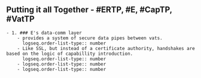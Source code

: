 ## Putting it all Together - #ERTP, #E, #CapTP, #VatTP
	- 1. ### E's data-comm layer
		- provides a system of secure data pipes between vats.
		  logseq.order-list-type:: number
		- Like SSL, but instead of a certificate authority, handshakes are based on the logic of capabillity introduction.
		  logseq.order-list-type:: number
		- logseq.order-list-type:: number
		- logseq.order-list-type:: number
